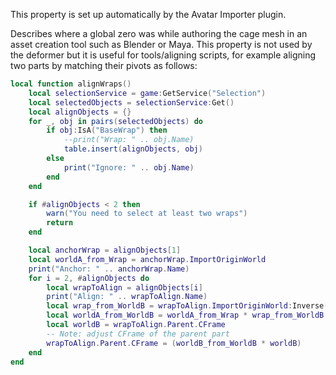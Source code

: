 This property is set up automatically by the Avatar Importer plugin.

Describes where a global zero was while authoring the cage mesh in an
asset creation tool such as Blender or Maya. This property is not used by
the deformer but it is useful for tools/aligning scripts, for example
aligning two parts by matching their pivots as follows:

```lua
local function alignWraps()
	local selectionService = game:GetService("Selection")
	local selectedObjects = selectionService:Get()
	local alignObjects = {}
	for _, obj in pairs(selectedObjects) do
		if obj:IsA("BaseWrap") then
			--print("Wrap: " .. obj.Name)
			table.insert(alignObjects, obj)
		else
			print("Ignore: " .. obj.Name)
		end
	end

	if #alignObjects < 2 then
		warn("You need to select at least two wraps")
		return
	end

	local anchorWrap = alignObjects[1]
	local worldA_from_Wrap = anchorWrap.ImportOriginWorld
	print("Anchor: " .. anchorWrap.Name)
	for i = 2, #alignObjects do
		local wrapToAlign = alignObjects[i]
		print("Align: " .. wrapToAlign.Name)
		local wrap_from_WorldB = wrapToAlign.ImportOriginWorld:Inverse()
		local worldA_from_WorldB = worldA_from_Wrap * wrap_from_WorldB
		local worldB = wrapToAlign.Parent.CFrame
		-- Note: adjust CFrame of the parent part
		wrapToAlign.Parent.CFrame = (worldB_from_WorldB * worldB)
	end
end
```